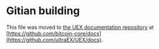Gitian building
================

This file was moved to [the UEX documentation repository](https://github.com/ultraEX/UEX/docs/blob/master/gitian-building.md) at [https://github.com/bitcoin-core/docs](https://github.com/ultraEX/UEX/docs).
